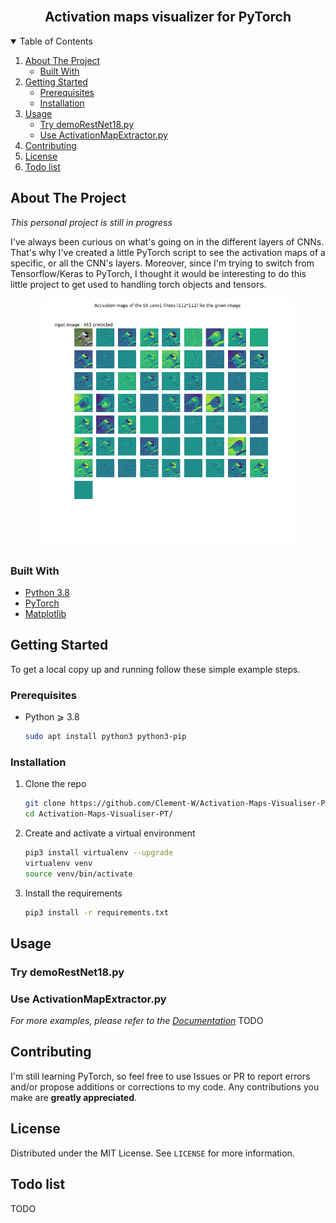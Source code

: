 
<!-- PROJECT LOGO -->
<br />
<p align="center">

  <h2 align="center">Activation maps visualizer for PyTorch</h2>

</p>

<!-- TABLE OF CONTENTS -->
<details open="open">
  <summary>Table of Contents</summary>
  <ol>
    <li>
      <a href="#about-the-project">About The Project</a>
      <ul>
        <li><a href="#built-with">Built With</a></li>
      </ul>
    </li>
    <li>
      <a href="#getting-started">Getting Started</a>
      <ul>
        <li><a href="#prerequisites">Prerequisites</a></li>
        <li><a href="#installation">Installation</a></li>
      </ul>
    </li>
    <li>
    <a href="#usage">Usage</a>
      <ul>
          <li><a href="#try-demorestnet18.py">Try demoRestNet18.py</a></li>
          <li><a href="#use-activationmapextractor.py">Use ActivationMapExtractor.py</a></li>
      </ul>
    </li>
    <li><a href="#contributing">Contributing</a></li>
    <li><a href="#license">License</a></li>
    <li><a href="#todo-list">Todo list</a></li>
  </ol>
</details>



<!-- ABOUT THE PROJECT -->
## About The Project

_This personal project is still in progress_

I've always been curious on what's going on in the different layers of CNNs. That's why I've created a little PyTorch script to see the activation maps of a specific, or all the CNN's layers. 
Moreover, since I'm trying to switch from Tensorflow/Keras to PyTorch, I thought it would be interesting to do this little project to get used to handling torch objects and tensors.

<p align="center">
    <img src="ResNet-activation-maps/1activ_map_conv1.png" alt="example" width="400" height="400">
</p>

### Built With

* [Python 3.8](https://www.python.org/)
* [PyTorch](https://pytorch.org/)
* [Matplotlib](https://matplotlib.org)


<!-- GETTING STARTED -->
## Getting Started

To get a local copy up and running follow these simple example steps.

### Prerequisites

* Python  ⩾ 3.8
  ```sh
  sudo apt install python3 python3-pip
  ```

### Installation


1. Clone the repo
   ```sh
   git clone https://github.com/Clement-W/Activation-Maps-Visualiser-PT.git
   cd Activation-Maps-Visualiser-PT/
   ```
3. Create and activate a virtual environment
   ```sh
   pip3 install virtualenv --upgrade
   virtualenv venv
   source venv/bin/activate
   ```
4. Install the requirements
   ```sh
   pip3 install -r requirements.txt
   ```


<!-- USAGE EXAMPLES -->
## Usage


### Try demoRestNet18.py



### Use ActivationMapExtractor.py




_For more examples, please refer to the [Documentation](TODO)_
TODO

<!-- CONTRIBUTING -->
## Contributing

I'm still learning PyTorch, so feel free to use Issues or PR to report errors and/or propose additions or corrections to my code. Any contributions you make are **greatly appreciated**.


<!-- LICENSE -->
## License

Distributed under the MIT License. See `LICENSE` for more information.


<!-- TODO LIST -->
## Todo list
TODO 


